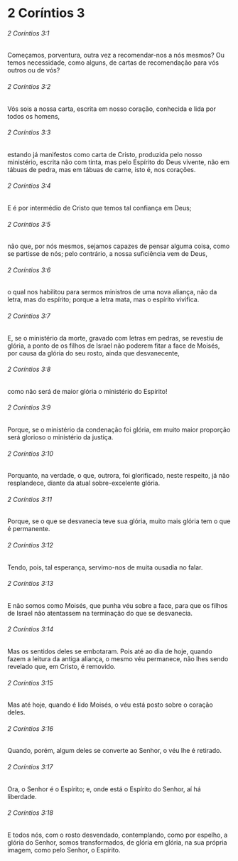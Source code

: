 # 2 Coríntios 3

###### 2 Coríntios 3:1

Começamos, porventura, outra vez a recomendar-nos a nós mesmos? Ou temos necessidade, como alguns, de cartas de recomendação para vós outros ou de vós?

###### 2 Coríntios 3:2

Vós sois a nossa carta, escrita em nosso coração, conhecida e lida por todos os homens,

###### 2 Coríntios 3:3

estando já manifestos como carta de Cristo, produzida pelo nosso ministério, escrita não com tinta, mas pelo Espírito do Deus vivente, não em tábuas de pedra, mas em tábuas de carne, isto é, nos corações.

###### 2 Coríntios 3:4

E é por intermédio de Cristo que temos tal confiança em Deus;

###### 2 Coríntios 3:5

não que, por nós mesmos, sejamos capazes de pensar alguma coisa, como se partisse de nós; pelo contrário, a nossa suficiência vem de Deus,

###### 2 Coríntios 3:6

o qual nos habilitou para sermos ministros de uma nova aliança, não da letra, mas do espírito; porque a letra mata, mas o espírito vivifica.

###### 2 Coríntios 3:7

E, se o ministério da morte, gravado com letras em pedras, se revestiu de glória, a ponto de os filhos de Israel não poderem fitar a face de Moisés, por causa da glória do seu rosto, ainda que desvanecente,

###### 2 Coríntios 3:8

como não será de maior glória o ministério do Espírito!

###### 2 Coríntios 3:9

Porque, se o ministério da condenação foi glória, em muito maior proporção será glorioso o ministério da justiça.

###### 2 Coríntios 3:10

Porquanto, na verdade, o que, outrora, foi glorificado, neste respeito, já não resplandece, diante da atual sobre-excelente glória.

###### 2 Coríntios 3:11

Porque, se o que se desvanecia teve sua glória, muito mais glória tem o que é permanente.

###### 2 Coríntios 3:12

Tendo, pois, tal esperança, servimo-nos de muita ousadia no falar.

###### 2 Coríntios 3:13

E não somos como Moisés, que punha véu sobre a face, para que os filhos de Israel não atentassem na terminação do que se desvanecia.

###### 2 Coríntios 3:14

Mas os sentidos deles se embotaram. Pois até ao dia de hoje, quando fazem a leitura da antiga aliança, o mesmo véu permanece, não lhes sendo revelado que, em Cristo, é removido.

###### 2 Coríntios 3:15

Mas até hoje, quando é lido Moisés, o véu está posto sobre o coração deles.

###### 2 Coríntios 3:16

Quando, porém, algum deles se converte ao Senhor, o véu lhe é retirado.

###### 2 Coríntios 3:17

Ora, o Senhor é o Espírito; e, onde está o Espírito do Senhor, aí há liberdade.

###### 2 Coríntios 3:18

E todos nós, com o rosto desvendado, contemplando, como por espelho, a glória do Senhor, somos transformados, de glória em glória, na sua própria imagem, como pelo Senhor, o Espírito.

